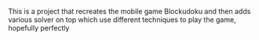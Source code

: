 This is a project that recreates the mobile game Blockudoku and then adds various solver on top which use different techniques to play the game, hopefully perfectly